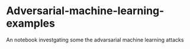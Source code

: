# Adversarial-machine-learning-examples

An notebook investgating some the advarsarial machine learning attacks 
